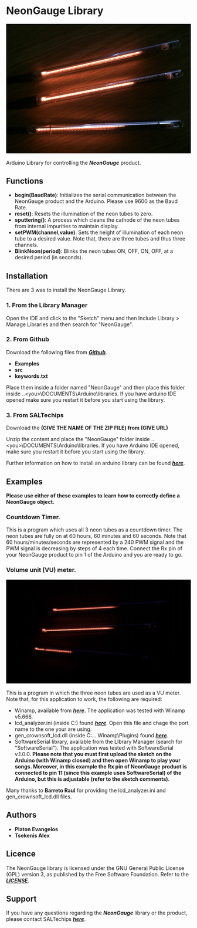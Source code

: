 # NeonGauge Library
![alt text](https://github.com/SALTechips/NeonGauge/blob/master/extras/Neon%20Tubes.PNG)

Arduino Library for controlling the ***NeonGauge*** product.
## Functions
* **begin(BaudRate)**: Initializes the serial communication between the NeonGauge product and the Arduino. Please use 9600 as the Baud Rate.
* **reset()**: Resets the illumination of the neon tubes to zero.
* **sputtering()**: A process which cleans the cathode of the neon tubes from internal impurities to maintain display.
* **setPWM(channel,value)**: Sets the height of illumination of each neon tube to a desired value. Note that, there are three tubes and thus three channels.
* **BlinkNeon(period)**: Blinks the neon tubes ON, OFF, ON, OFF, at a desired period (in seconds).
## Installation
There are 3 was to install the NeonGauge Library.
### 1. From the Library Manager
Open the IDE and click to the "Sketch" menu and then Include Library > Manage Libraries and then search for "NeonGauge".
### 2. From Github
Download the following files from [***Github***](https://github.com/SALTechips/NeonGauge/).
*   **Examples**
*   **src**
*   **keywords.txt**

Place them inside a folder named "NeonGauge" and then place this folder inside ..\<you>\DOCUMENTS\Arduino\libraries. If you have arduino IDE opened make sure you restart it before you start using the library.
### 3. From SALTechips
Download the **(GIVE THE NAME OF THE ZIP FILE) from (GIVE URL)**

Unzip the content and place the "NeonGauge" folder inside ..\<you>\DOCUMENTS\Arduino\libraries. If you have Arduino IDE opened, make sure you restart it before you start using the library.

Further information on how to install an arduino library can be found [***here***](https://www.arduino.cc/en/Guide/Libraries).
## Examples
**Please use either of these examples to learn how to correctly define a NeonGauge object.**
### Countdown Timer.
This is a program which uses all 3 neon tubes as a countdown timer. The neon tubes are fully on at 60 hours, 60 minutes and 60 seconds. Note that 60 hours/minutes/seconds are represented by a 240 PWM signal and the PWM signal is decreasing by steps of 4 each time. Connect the Rx pin of your NeonGauge product to pin 1 of the Arduino and you are ready to go.
### Volume unit (VU) meter.
![alt text](https://github.com/SALTechips/NeonGauge/blob/master/extras/VU_Meter.gif)

This is a program in which the three neon tubes are used as a VU meter. Note that, for this application to work, the following are required:
* Winamp, available from [***here***](http://www.winamp.com/). The application was tested with Winamp v5.666.
* lcd_analyzer.ini (inside C:\)  found [***here***](https://github.com/SALTechips/NeonGauge/tree/master/extras). Open this file and chage the port name to the one your are using.
* gen_crownsoft_lcd.dll (inside C:\... Winamp\Plugins) found [***here***](https://github.com/SALTechips/NeonGauge/tree/master/extras).
* SoftwareSerial library, available from the LIbrary Manager (search for "SoftwareSerial"). The application was tested with SoftwareSerial v.1.0.0.
**Please note that you must first upload the sketch on the Arduino (with Winamp closed) and then open Winamp to play your songs. Moreover, in this example the Rx pin of NeonGauge product is connected to pin 11 (since this example uses SoftwareSerial) of the Arduino, but this is adjustable (refer to the sketch comments)**.

Many thanks to **Barreto Raul** for providing the lcd_analyzer.ini and gen_crownsoft_lcd.dll files.
## Authors
* **Platon Evangelos**
* **Tsekenis Alex**
## Licence
The NeonGauge library is licensed under the GNU General Public License (GPL) version 3, as published by the Free Software Foundation. Refer to the [***LICENSE***](https://github.com/SALTechips/NeonGauge/blob/master/LICENSE).
## Support
If you have any questions regarding the ***NeonGauge*** library or the product, please contact SALTechips [***here***](https://www.saltechips.com/contact/).
